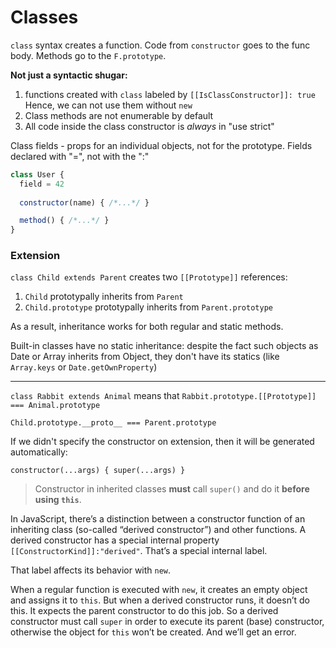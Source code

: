 # Classes

`class` syntax creates a function. Code from `constructor` goes to the func body.
Methods go to the `F.prototype`.

__Not just a syntactic shugar:__

1. functions created with `class` labeled by `[[IsClassConstructor]]: true`  
   Hence, we can not use them without `new`
1. Class methods are not enumerable by default
1. All code inside the class constructor is _always_ in "use strict"


Class fields - props for an individual objects, not for the prototype.
Fields declared with "=", not with the ":"


```js
class User {
  field = 42
  
  constructor(name) { /*...*/ }

  method() { /*...*/ }
}
```

### Extension

`class Child extends Parent` creates two `[[Prototype]]` references:
1. `Child` prototypally inherits from `Parent`
1. `Child.prototype` prototypally inherits from `Parent.prototype`

As a result, inheritance works for both regular and static methods.

Built-in classes have no static inheritance: despite the fact such objects as
Date or Array inherits from Object, they don't have its statics
(like `Array.keys` or `Date.getOwnProperty`)

---

`class Rabbit extends Animal` means that `Rabbit.prototype.[[Prototype]] === Animal.prototype`

`Child.prototype.__proto__ === Parent.prototype`

If we didn't specify the constructor on extension, then it will be generated automatically:

`constructor(...args) { super(...args) }`

> Constructor in inherited classes __must__ call `super()` and do it __before using `this`__.

In JavaScript, there’s a distinction between a constructor function of an inheriting class (so-called “derived constructor”) and other functions. A derived constructor has a special internal property `[[ConstructorKind]]:"derived"`. That’s a special internal label.

That label affects its behavior with `new`.

When a regular function is executed with `new`, it creates an empty object and assigns it to `this`.
But when a derived constructor runs, it doesn’t do this. It expects the parent constructor to do this job.
So a derived constructor must call `super` in order to execute its parent (base) constructor, otherwise the object for `this` won’t be created. And we’ll get an error.
